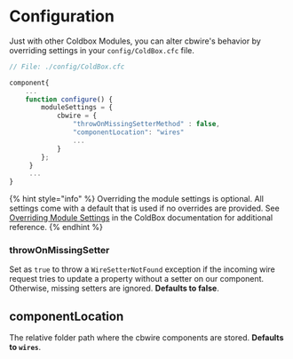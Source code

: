 # Configuration

Just with other Coldbox Modules, you can alter cbwire's behavior by overriding settings in your `config/ColdBox.cfc` file.

```javascript
// File: ./config/ColdBox.cfc

component{
    ...
    function configure() {
        moduleSettings = {
            cbwire = {
                "throwOnMissingSetterMethod" : false,
                "componentLocation": "wires"
                ...
            }
        };
     }
     ...
}

```

{% hint style="info" %}
Overriding the module settings is optional. All settings come with a default that is used if no overrides are provided. See [Overriding Module Settings](https://coldbox.ortusbooks.com/hmvc/modules/moduleconfig/module-settings#overriding-module-settings) in the ColdBox documentation for additional reference.
{% endhint %}

### throwOnMissingSetter

Set as `true` to throw a `WireSetterNotFound` exception if the incoming wire request tries to update a  property without a setter on our component. Otherwise, missing setters are ignored. **Defaults to false**.

## componentLocation

The relative folder path where the cbwire components are stored. **Defaults to `wires`**.


